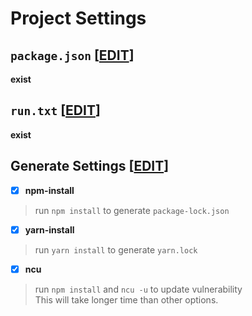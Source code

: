 # Project Settings
## `package.json` [[EDIT](https://github.com/tamagoez/nodepkg-actions/edit/main/./vividarmy-wikinotes/package.json)]
**exist**
## `run.txt` [[EDIT](https://github.com/tamagoez/nodepkg-actions/edit/main/./vividarmy-wikinotes/run.txt)]
**exist**
## Generate Settings [[EDIT](https://github.com/tamagoez/nodepkg-actions/edit/main/./vividarmy-wikinotes/run.txt)]
 - [x] **npm-install**  
> run `npm install` to generate `package-lock.json`

 - [x] **yarn-install**  
> run `yarn install` to generate `yarn.lock`

 - [x] **ncu**  
> run `npm install` and `ncu -u` to update vulnerability  
> This will take longer time than other options.

